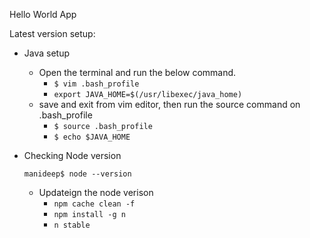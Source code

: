 Hello World App


Latest version setup:
- Java setup
  - Open the terminal and run the below command.
    - `$ vim .bash_profile`
    - `export JAVA_HOME=$(/usr/libexec/java_home)`
  - save and exit from vim editor, then run the source command on .bash_profile
    - `$ source .bash_profile`
    - `$ echo $JAVA_HOME`

- Checking Node version
    
    `manideep$ node --version`
  - Updateign the node verison
     - `npm cache clean -f`
     - `npm install -g n`
     - `n stable`